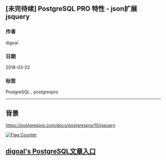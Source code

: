 ## [未完待续] PostgreSQL PRO 特性 - json扩展 jsquery
  
### 作者  
digoal  
  
### 日期  
2018-03-22  
  
### 标签  
PostgreSQL , postgrespro  
  
----  
  
## 背景  
  
https://postgrespro.com/docs/postgrespro/10/jsquery  
  
<a rel="nofollow" href="http://info.flagcounter.com/h9V1"  ><img src="http://s03.flagcounter.com/count/h9V1/bg_FFFFFF/txt_000000/border_CCCCCC/columns_2/maxflags_12/viewers_0/labels_0/pageviews_0/flags_0/"  alt="Flag Counter"  border="0"  ></a>  
  
  
  
  
## [digoal's PostgreSQL文章入口](https://github.com/digoal/blog/blob/master/README.md "22709685feb7cab07d30f30387f0a9ae")
  

